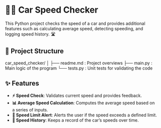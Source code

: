 # 🚗💨 Car Speed Checker

This Python project checks the speed of a car and provides additional features such as calculating average speed, detecting speeding, and logging speed history. 🛣️

## 🚧 Project Structure

car_speed_checker/
│
├── readme.md          : Project overviews
├── main.py            : Main logic of the program
└──  tests.py          : Unit tests for validating the code

## ✨ Features
- **⚡ Speed Check**: Validates current speed and provides feedback.
- **📊 Average Speed Calculation**: Computes the average speed based on a series of inputs.
- **🚨 Speed Limit Alert**: Alerts the user if the speed exceeds a defined limit.
- **📜 Speed History**: Keeps a record of the car’s speeds over time.




